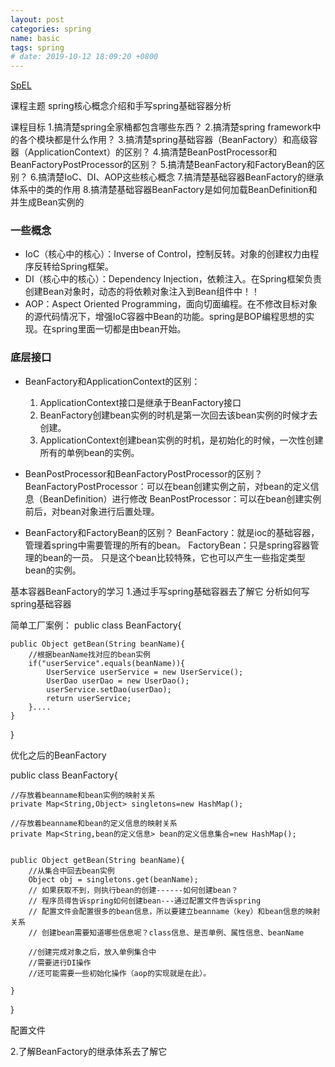 ```yaml
---
layout: post
categories: spring
name: basic
tags: spring
# date: 2019-10-12 18:09:20 +0800
---
```


[SpEL][7e7193f5]

  [7e7193f5]: https://leokongwq.github.io/2019/04/17/spring-spel.html "SpEL"

课程主题
spring核心概念介绍和手写spring基础容器分析

课程目标
1.搞清楚spring全家桶都包含哪些东西？
2.搞清楚spring framework中的各个模块都是什么作用？
3.搞清楚spring基础容器（BeanFactory）和高级容器（ApplicationContext）的区别？
4.搞清楚BeanPostProcessor和BeanFactoryPostProcessor的区别？
5.搞清楚BeanFactory和FactoryBean的区别？
6.搞清楚IoC、DI、AOP这些核心概念
7.搞清楚基础容器BeanFactory的继承体系中的类的作用
8.搞清楚基础容器BeanFactory是如何加载BeanDefinition和并生成Bean实例的

### 一些概念
- IoC（核心中的核心）：Inverse of Control，控制反转。对象的创建权力由程序反转给Spring框架。
- DI（核心中的核心）：Dependency Injection，依赖注入。在Spring框架负责创建Bean对象时，动态的将依赖对象注入到Bean组件中！！
- AOP：Aspect Oriented Programming，面向切面编程。在不修改目标对象的源代码情况下，增强IoC容器中Bean的功能。spring是BOP编程思想的实现。在spring里面一切都是由bean开始。

### 底层接口

- BeanFactory和ApplicationContext的区别：
    1. ApplicationContext接口是继承于BeanFactory接口
    2. BeanFactory创建bean实例的时机是第一次回去该bean实例的时候才去创建。
    3. ApplicationContext创建bean实例的时机，是初始化的时候，一次性创建所有的单例bean的实例。

- BeanPostProcessor和BeanFactoryPostProcessor的区别？
BeanFactoryPostProcessor：可以在bean创建实例之前，对bean的定义信息（BeanDefinition）进行修改
BeanPostProcessor：可以在bean创建实例前后，对bean对象进行后置处理。

- BeanFactory和FactoryBean的区别？
BeanFactory：就是ioc的基础容器，管理着spring中需要管理的所有的bean。
FactoryBean：只是spring容器管理的bean的一员。
	只是这个bean比较特殊，它也可以产生一些指定类型bean的实例。


基本容器BeanFactory的学习
1.通过手写spring基础容器去了解它
分析如何写spring基础容器

简单工厂案例：
public class BeanFactory{

	public Object getBean(String beanName){
		//根据beanName找对应的bean实例
		if("userService".equals(beanName)){
			UserService userService = new UserService();
			UserDao userDao = new UserDao();
			userService.setDao(userDao);
			return userService;
		}....
	}
}

优化之后的BeanFactory

public class BeanFactory{

	//存放着beanname和bean实例的映射关系
	private Map<String,Object> singletons=new HashMap();

	//存放着beanname和bean的定义信息的映射关系
	private Map<String,bean的定义信息> bean的定义信息集合=new HashMap();


	public Object getBean(String beanName){
		//从集合中回去bean实例
		Object obj = singletons.get(beanName);
		// 如果获取不到，则执行bean的创建------如何创建bean？
		// 程序员得告诉spring如何创建bean---通过配置文件告诉spring
		// 配置文件会配置很多的bean信息，所以要建立beanname（key）和bean信息的映射关系
		// 创建bean需要知道哪些信息呢？class信息、是否单例、属性信息、beanName

		//创建完成对象之后，放入单例集合中
		//需要进行DI操作
		//还可能需要一些初始化操作（aop的实现就是在此）。

	}
}

配置文件
<beans>
	<bean name="" class="" scope="singleton">
		<property name="" value=""></property>
	</bean>
</beans>



2.了解BeanFactory的继承体系去了解它
